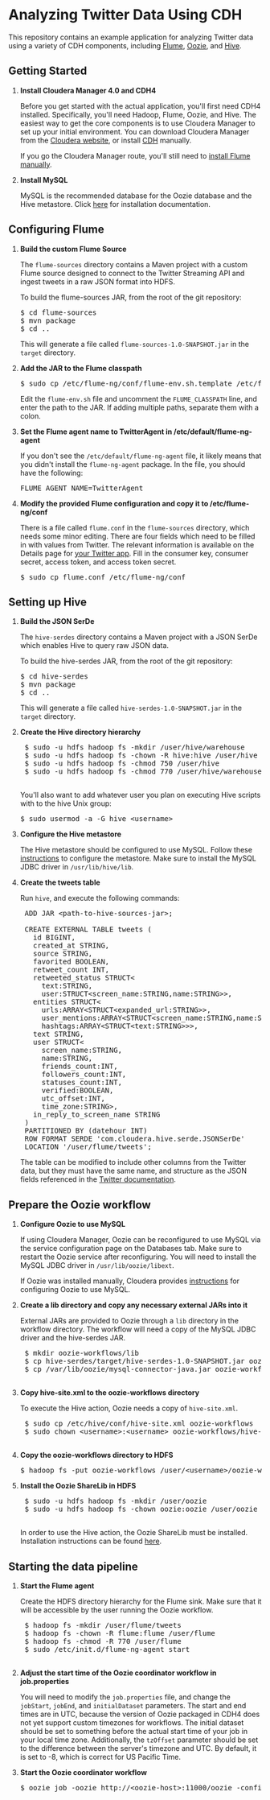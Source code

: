 Analyzing Twitter Data Using CDH
===================

This repository contains an example application for analyzing Twitter data using a variety of CDH components, including [Flume](http://flume.apache.org), [Oozie](http://incubator.apache.org/oozie), and [Hive](http://hive.apache.org).

Getting Started
---------------

1. **Install Cloudera Manager 4.0 and CDH4**

   Before you get started with the actual application, you'll first need CDH4 installed. Specifically, you'll need Hadoop, Flume, Oozie, and Hive. The easiest way to get the core components is to use Cloudera Manager to set up your initial environment. You can download Cloudera Manager from the [Cloudera website](https://ccp.cloudera.com/display/SUPPORT/Cloudera+Manager+Downloads#ClouderaManagerDownloads-ClouderaManager4.0), or install [CDH](https://ccp.cloudera.com/display/SUPPORT/CDH+Downloads#CDHDownloads-CDH4PackagesandDownloads) manually.

   If you go the Cloudera Manager route, you'll still need to [install Flume manually](https://ccp.cloudera.com/display/CDH4DOC/Flume+Installation).

2. **Install MySQL**

    MySQL is the recommended database for the Oozie database and the Hive metastore. Click [here](http://dev.mysql.com/doc/refman/5.1/en/linux-installation-native.html) for installation documentation.

Configuring Flume
------------------

1. **Build the custom Flume Source**

   The `flume-sources` directory contains a Maven project with a custom Flume source designed to connect to the Twitter Streaming API and ingest tweets in a raw JSON format into HDFS.

   To build the flume-sources JAR, from the root of the git repository:

   <pre>
   $ cd flume-sources  
   $ mvn package
   $ cd ..  
   </pre>

   This will generate a file called `flume-sources-1.0-SNAPSHOT.jar` in the `target` directory.

2. **Add the JAR to the Flume classpath**

   <pre>$ sudo cp /etc/flume-ng/conf/flume-env.sh.template /etc/flume-ng/conf/flume-env.sh</pre>
   
    Edit the `flume-env.sh` file and uncomment the `FLUME_CLASSPATH` line, and enter the path to the JAR. If adding multiple paths, separate them with a colon.

3. **Set the Flume agent name to TwitterAgent in /etc/default/flume-ng-agent**

    If you don't see the `/etc/default/flume-ng-agent` file, it likely means that you didn't install the `flume-ng-agent` package. In the file, you should have the following:

    <pre>FLUME_AGENT_NAME=TwitterAgent</pre>

4. **Modify the provided Flume configuration and copy it to /etc/flume-ng/conf**

   There is a file called `flume.conf` in the `flume-sources` directory, which needs some minor editing. There are four fields which need to be filled in with values from Twitter. The relevant information is available on the Details page for [your Twitter app](https://dev.twitter.com/apps). Fill in the consumer key, consumer secret, access token, and access token secret.

   <pre>$ sudo cp flume.conf /etc/flume-ng/conf</pre>

Setting up Hive
----------------

1. **Build the JSON SerDe**

   The `hive-serdes` directory contains a Maven project with a JSON SerDe which enables Hive to query raw JSON data.

   To build the hive-serdes JAR, from the root of the git repository:

   <pre>
   $ cd hive-serdes    
   $ mvn package  
   $ cd ..  
   </pre>

   This will generate a file called `hive-serdes-1.0-SNAPSHOT.jar` in the `target` directory.

2. **Create the Hive directory hierarchy**

    <pre>
    $ sudo -u hdfs hadoop fs -mkdir /user/hive/warehouse   
    $ sudo -u hdfs hadoop fs -chown -R hive:hive /user/hive  
    $ sudo -u hdfs hadoop fs -chmod 750 /user/hive  
    $ sudo -u hdfs hadoop fs -chmod 770 /user/hive/warehouse  
    </pre>

    You'll also want to add whatever user you plan on executing Hive scripts with to the hive Unix group:

    <pre>$ sudo usermod -a -G hive &lt;username&gt;</pre>

3. **Configure the Hive metastore**

    The Hive metastore should be configured to use MySQL. Follow these [instructions](https://ccp.cloudera.com/display/CDH4DOC/Hive+Installation#HiveInstallation-ConfiguringtheHiveMetastore) to configure the metastore. Make sure to install the MySQL JDBC driver in `/usr/lib/hive/lib`.

4. **Create the tweets table**

    Run `hive`, and execute the following commands:

    <pre>
    ADD JAR &lt;path-to-hive-sources-jar&gt;;
    
    CREATE EXTERNAL TABLE tweets (
      id BIGINT,
      created_at STRING,
      source STRING,
      favorited BOOLEAN,
      retweet_count INT,
      retweeted_status STRUCT&lt;
        text:STRING,
        user:STRUCT&lt;screen_name:STRING,name:STRING&gt;&gt;,
      entities STRUCT&lt;
        urls:ARRAY&lt;STRUCT&lt;expanded_url:STRING&gt;&gt;,
        user_mentions:ARRAY&lt;STRUCT&lt;screen_name:STRING,name:STRING&gt;&gt;,
        hashtags:ARRAY&lt;STRUCT&lt;text:STRING&gt;&gt;&gt;,
      text STRING,
      user STRUCT&lt;
        screen_name:STRING,
        name:STRING,
        friends_count:INT,
        followers_count:INT,
        statuses_count:INT,
        verified:BOOLEAN,
        utc_offset:INT,
        time_zone:STRING&gt;,
      in_reply_to_screen_name STRING
    ) 
    PARTITIONED BY (datehour INT)
    ROW FORMAT SERDE 'com.cloudera.hive.serde.JSONSerDe'
    LOCATION '/user/flume/tweets';</pre>

    The table can be modified to include other columns from the Twitter data, but they must have the same name, and structure as the JSON fields referenced in the [Twitter documentation](https://dev.twitter.com/docs/tweet-entities).

Prepare the Oozie workflow
--------------------------

1. **Configure Oozie to use MySQL**

    If using Cloudera Manager, Oozie can be reconfigured to use MySQL via the service configuration page on the Databases tab. Make sure to restart the Oozie service after reconfiguring. You will need to install the MySQL JDBC driver in `/usr/lib/oozie/libext`.

    If Oozie was installed manually, Cloudera provides [instructions](https://ccp.cloudera.com/display/CDH4DOC/Oozie+Installation#OozieInstallation-ConfiguringOozietoUseMySQL) for configuring Oozie to use MySQL.

2. **Create a lib directory and copy any necessary external JARs into it**

    External JARs are provided to Oozie through a `lib` directory in the workflow directory. The workflow will need a copy of the MySQL JDBC driver and the hive-serdes JAR.

    <pre>
    $ mkdir oozie-workflows/lib
    $ cp hive-serdes/target/hive-serdes-1.0-SNAPSHOT.jar oozie-workflows/lib
    $ cp /var/lib/oozie/mysql-connector-java.jar oozie-workflows/lib
    </pre>

3. **Copy hive-site.xml to the oozie-workflows directory**

    To execute the Hive action, Oozie needs a copy of `hive-site.xml`.

    <pre>
    $ sudo cp /etc/hive/conf/hive-site.xml oozie-workflows
    $ sudo chown &lt;username&gt;:&lt;username&gt; oozie-workflows/hive-site.xml
    </pre>

4. **Copy the oozie-workflows directory to HDFS**

    <pre>$ hadoop fs -put oozie-workflows /user/&lt;username&gt;/oozie-workflows</pre>

5. **Install the Oozie ShareLib in HDFS**

    <pre>
    $ sudo -u hdfs hadoop fs -mkdir /user/oozie
    $ sudo -u hdfs hadoop fs -chown oozie:oozie /user/oozie
    </pre>

    In order to use the Hive action, the Oozie ShareLib must be installed. Installation instructions can be found [here](https://ccp.cloudera.com/display/CDH4DOC/Oozie+Installation#OozieInstallation-InstallingtheOozieShareLibinHadoopHDFS).

Starting the data pipeline
------------------------

1. **Start the Flume agent**

    Create the HDFS directory hierarchy for the Flume sink. Make sure that it will be accessible by the user running the Oozie workflow.  
    
    <pre>
    $ hadoop fs -mkdir /user/flume/tweets
    $ hadoop fs -chown -R flume:flume /user/flume
    $ hadoop fs -chmod -R 770 /user/flume
    $ sudo /etc/init.d/flume-ng-agent start
    </pre>

2. **Adjust the start time of the Oozie coordinator workflow in job.properties**

    You will need to modify the `job.properties` file, and change the `jobStart`, `jobEnd`, and `initialDataset` parameters. The start and end times are in UTC, because the version of Oozie packaged in CDH4 does not yet support custom timezones for workflows. The initial dataset should be set to something before the actual start time of your job in your local time zone. Additionally, the `tzOffset` parameter should be set to the difference between the server's timezone and UTC. By default, it is set to -8, which is correct for US Pacific Time.

3. **Start the Oozie coordinator workflow**
    
    <pre>$ oozie job -oozie http://&lt;oozie-host&gt;:11000/oozie -config oozie-workflows/job.properties -run</pre>


